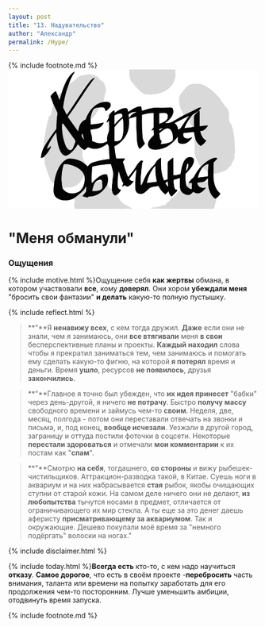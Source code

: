 ```yaml
---
layout: post
title: "13. Надувательство"
author: "Александр"
permalink: /Hype/
---
```

{% include footnote.md %}
!["Жертва обмана"](/_img/13.svg)
# "Меня обманули"

### Ощущения
{% include motive.html %}Ощущение себя **как жертвы** обмана, в котором участвовали **все**, кому **доверял**. Они хором **убеждали меня** "бросить свои фантазии" **и делать** какую-то полную пустышку.

{% include reflect.html %}
>**"**Я **ненавижу всех**, с кем тогда дружил. **Даже** если они не знали, чем я занимаюсь, они **все втягивали** меня **в свои** бесперспективные планы и проекты. **Каждый находил** слова чтобы я прекратил заниматься тем, чем занимаюсь и помогать ему сделать какую-то фигню, на которой **я потерял** время и деньги. Время **ушло**, ресурсов **не появилось**, друзья **закончились**. 

>**"**Главное я точно был убежден, что **их идея принесет** "бабки" через день-другой, я ничего **не потрачу**. Быстро **получу массу** свободного времени и займусь чем-то **своим**. Неделя, две, месяц, полгода - потом они переставали отвечать на звонки и письма, и, под конец, **вообще исчезали**. Уезжали в другой город, заграницу и оттуда постили фоточки в соцсети. Некоторые **перестали здороваться** и отмечали **мои комментарии** к их постам как "**спам**". 

>**"**Смотрю **на себя**, тогдашнего, **со стороны** и вижу рыбешек-чистильщиков. Аттракцион-разводка такой, в Китае. Суешь ноги в аквариум и на них набрасывается **стая** рыбок, якобы очищающих ступни от старой кожи. На самом деле ничего они не делают, **из любопытства** тычутся носами в предмет, отличается от ограничивающего их мир стекла. А ты еще за это денег даешь аферисту **присматривающему за аквариумом**. Так и окружающие. Дешево покупали моё время за "немного подёргать" волоски на ногах."

{% include disclaimer.html %}

{% include today.html %}**Всегда есть** кто-то, с кем надо научиться **отказу**. **Самое дорогое**, что есть в своём проекте -**перебросить** часть внимания, таланта или времени на попытку заработать для его продолжения чем-то посторонним. Лучше уменьшить амбиции, отодвинуть время запуска. 

{% include footnote.md %} 
